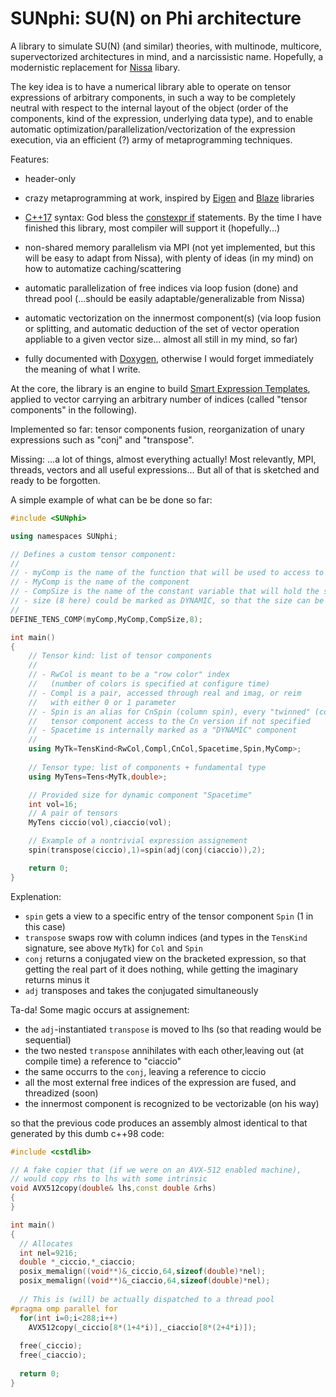 # SUNphi: SU(N) on Phi architecture

A library to simulate SU(N) (and similar) theories, with multinode,
multicore, supervectorized architectures in mind, and a narcissistic
name. Hopefully, a modernistic replacement for
[Nissa](https://github.com/sunpho84/nissa) libary.

The key idea is to have a numerical library able to operate on tensor
expressions of arbitrary components, in such a way to be completely
neutral with respect to the internal layout of the object (order of
the components, kind of the expression, underlying data type), and to
enable automatic optimization/parallelization/vectorization of the
expression execution, via an efficient (?) army of metaprogramming
techniques.

Features:

- header-only

- crazy metaprogramming at work, inspired by
  [Eigen](http://eigen.tuxfamily.org/) and
  [Blaze](https://bitbucket.org/blaze-lib/blaze) libraries

- [C++17](https://en.wikipedia.org/wiki/C%2B%2B17) syntax: God bless
  the [constexpr
  if](http://en.cppreference.com/w/cpp/language/if#Constexpr_If)
  statements. By the time I have finished this library, most compiler
  will support it (hopefully...)

- non-shared memory parallelism via MPI (not yet implemented, but this
  will be easy to adapt from Nissa), with plenty of ideas (in my mind)
  on how to automatize caching/scattering

- automatic parallelization of free indices via loop fusion (done) and
  thread pool (...should be easily adaptable/generalizable from Nissa)

- automatic vectorization on the innermost component(s) (via loop
  fusion or splitting, and automatic deduction of the set of vector
  operation appliable to a given vector size... almost all still in my
  mind, so far)

- fully documented with [Doxygen](www.doxygen.org), otherwise I would
  forget immediately the meaning of what I write.

At the core, the library is an engine to build [Smart Expression
Templates](https://arxiv.org/pdf/1104.1729.pdf), applied to vector
carrying an arbitrary number of indices (called "tensor components" in
the following).

Implemented so far: tensor components fusion, reorganization of unary
expressions such as "conj" and "transpose".

Missing: ...a lot of things, almost everything actually! Most
relevantly, MPI, threads, vectors and all useful expressions... But
all of that is sketched and ready to be forgotten.


A simple example of what can be be done so far:

```c++
#include <SUNphi>

using namespaces SUNphi;

// Defines a custom tensor component:
//
// - myComp is the name of the function that will be used to access to the component
// - MyComp is the name of the component
// - CompSize is the name of the constant variable that will hold the size
// - size (8 here) could be marked as DYNAMIC, so that the size can be specified at runtime
//
DEFINE_TENS_COMP(myComp,MyComp,CompSize,8);

int main()
{
    // Tensor kind: list of tensor components
    //
    // - RwCol is meant to be a "row color" index
    //   (number of colors is specified at configure time)
    // - Compl is a pair, accessed through real and imag, or reim
    //   with either 0 or 1 parameter
    // - Spin is an alias for CnSpin (column spin), every "twinned" (column/row)
    //   tensor component access to the Cn version if not specified
    // - Spacetime is internally marked as a "DYNAMIC" component
    //
    using MyTk=TensKind<RwCol,Compl,CnCol,Spacetime,Spin,MyComp>;
    
    // Tensor type: list of components + fundamental type
    using MyTens=Tens<MyTk,double>;

    // Provided size for dynamic component "Spacetime"
    int vol=16;
    // A pair of tensors
    MyTens ciccio(vol),ciaccio(vol);

    // Example of a nontrivial expression assignement
    spin(transpose(ciccio),1)=spin(adj(conj(ciaccio)),2);

    return 0;
}
```

Explenation:

- `spin` gets a view to a specific entry of the tensor component `Spin`
  (1 in this case)
- `transpose` swaps row with column indices (and types in the `TensKind`
  signature, see above `MyTk`) for `Col` and `Spin`
- `conj` returns a conjugated view on the bracketed expression,
  so that getting the real part of it does nothing, while getting the
  imaginary returns minus it
- `adj` transposes and takes the conjugated simultaneously

Ta-da! Some magic occurs at assignement:

- the `adj`-instantiated `transpose` is moved to lhs (so that reading would be sequential)
- the two nested `transpose` annihilates with each other,leaving out (at
  compile time) a reference to "ciaccio"
- the same occurrs to the `conj`, leaving a reference to ciccio
- all the most external free indices of the expression are fused, and threadized (soon)
- the innermost component is recognized to be vectorizable (on his way)

so that the previous code produces an assembly almost identical to that
generated by this dumb c++98 code:

```c++
#include <cstdlib>

// A fake copier that (if we were on an AVX-512 enabled machine),
// would copy rhs to lhs with some intrinsic
void AVX512copy(double& lhs,const double &rhs)
{
}

int main()
{
  // Allocates
  int nel=9216;
  double *_ciccio,*_ciaccio;
  posix_memalign((void**)&_ciccio,64,sizeof(double)*nel);
  posix_memalign((void**)&_ciaccio,64,sizeof(double)*nel);
  
  // This is (will) be actually dispatched to a thread pool
#pragma omp parallel for
  for(int i=0;i<288;i++)
    AVX512copy(_ciccio[8*(1+4*i)],_ciaccio[8*(2+4*i)]);
  
  free(_ciccio);
  free(_ciaccio);
  
  return 0;
}
```
